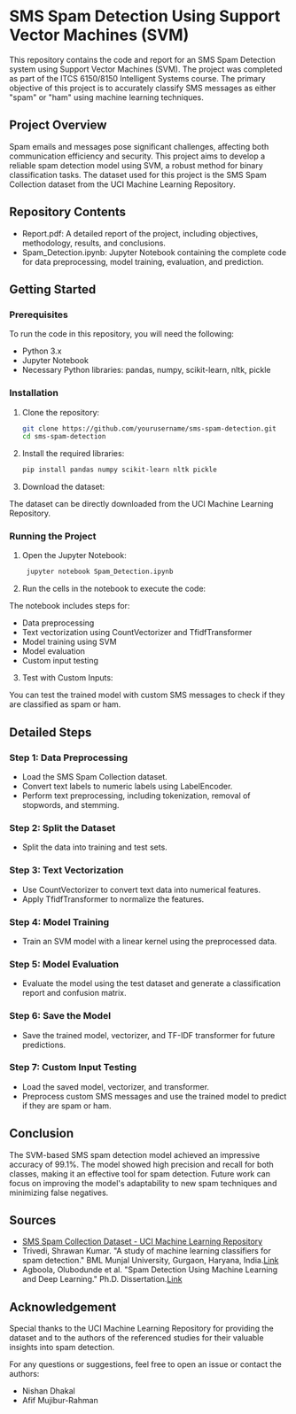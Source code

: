 # SMS Spam Detection Using Support Vector Machines (SVM)

This repository contains the code and report for an SMS Spam Detection system using Support Vector Machines (SVM). The project was completed as part of the ITCS 6150/8150 Intelligent Systems course. The primary objective of this project is to accurately classify SMS messages as either "spam" or "ham" using machine learning techniques.

## Project Overview

Spam emails and messages pose significant challenges, affecting both communication efficiency and security. This project aims to develop a reliable spam detection model using SVM, a robust method for binary classification tasks. The dataset used for this project is the SMS Spam Collection dataset from the UCI Machine Learning Repository.

## Repository Contents

* Report.pdf: A detailed report of the project, including objectives, methodology, results, and conclusions.
* Spam_Detection.ipynb: Jupyter Notebook containing the complete code for data preprocessing, model training, evaluation, and prediction.

## Getting Started
### Prerequisites

To run the code in this repository, you will need the following:

* Python 3.x
* Jupyter Notebook
* Necessary Python libraries: pandas, numpy, scikit-learn, nltk, pickle

### Installation

1. Clone the repository:

   ```bash
   git clone https://github.com/yourusername/sms-spam-detection.git
   cd sms-spam-detection
   ```

2. Install the required libraries:
   
   ```bash
   pip install pandas numpy scikit-learn nltk pickle
   ```

3. Download the dataset:

The dataset can be directly downloaded from the UCI Machine Learning Repository.

### Running the Project

1. Open the Jupyter Notebook:

   ```bash
    jupyter notebook Spam_Detection.ipynb
   ```
   
2. Run the cells in the notebook to execute the code:

The notebook includes steps for:
* Data preprocessing
* Text vectorization using CountVectorizer and TfidfTransformer
* Model training using SVM
* Model evaluation
* Custom input testing

3. Test with Custom Inputs:

You can test the trained model with custom SMS messages to check if they are classified as spam or ham.

## Detailed Steps
### Step 1: Data Preprocessing

* Load the SMS Spam Collection dataset.
* Convert text labels to numeric labels using LabelEncoder.
* Perform text preprocessing, including tokenization, removal of stopwords, and stemming.

### Step 2: Split the Dataset

* Split the data into training and test sets.

### Step 3: Text Vectorization

* Use CountVectorizer to convert text data into numerical features.
* Apply TfidfTransformer to normalize the features.

### Step 4: Model Training

* Train an SVM model with a linear kernel using the preprocessed data.

### Step 5: Model Evaluation

* Evaluate the model using the test dataset and generate a classification report and confusion matrix.

### Step 6: Save the Model

* Save the trained model, vectorizer, and TF-IDF transformer for future predictions.

### Step 7: Custom Input Testing

* Load the saved model, vectorizer, and transformer.
* Preprocess custom SMS messages and use the trained model to predict if they are spam or ham.

## Conclusion

The SVM-based SMS spam detection model achieved an impressive accuracy of 99.1%. The model showed high precision and recall for both classes, making it an effective tool for spam detection. Future work can focus on improving the model's adaptability to new spam techniques and minimizing false negatives.

## Sources

* [SMS Spam Collection Dataset - UCI Machine Learning Repository](https://archive.ics.uci.edu/ml/datasets/SMS+Spam+Collection)
* Trivedi, Shrawan Kumar. "A study of machine learning classifiers for spam detection." BML Munjal University, Gurgaon, Haryana, India.[Link](https://ieeexplore.ieee.org/abstract/document/7743279/authors#authors)
* Agboola, Olubodunde et al. "Spam Detection Using Machine Learning and Deep Learning." Ph.D. Dissertation.[Link](https://dl.acm.org/doi/book/10.5555/aai30276699)

## Acknowledgement

Special thanks to the UCI Machine Learning Repository for providing the dataset and to the authors of the referenced studies for their valuable insights into spam detection.

For any questions or suggestions, feel free to open an issue or contact the authors:

* Nishan Dhakal
* Afif Mujibur-Rahman
